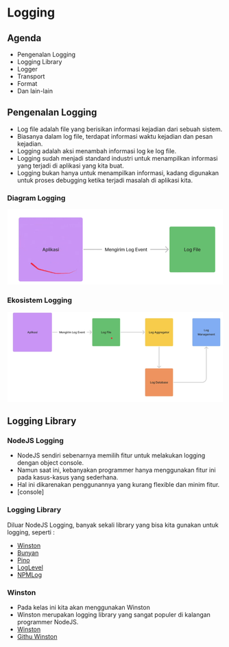 # Logging

## Agenda

- Pengenalan Logging
- Logging Library
- Logger
- Transport
- Format
- Dan lain-lain

## Pengenalan Logging

- Log file adalah file yang berisikan informasi kejadian dari sebuah sistem.
- Biasanya dalam log file, terdapat informasi waktu kejadian dan pesan kejadian.
- Logging adalah aksi menambah informasi log ke log file.
- Logging sudah menjadi standard industri untuk menampilkan informasi yang terjadi di aplikasi yang kita buat.
- Logging bukan hanya untuk menampilkan informasi, kadang digunakan untuk proses debugging ketika terjadi masalah di aplikasi kita.

### Diagram Logging

![Diagram Logging](./img/Diagram-Logging.png)

### Ekosistem Logging

![Ekosistem Logging](./img/Ekosistem-Logging.png)

## Logging Library

### NodeJS Logging

- NodeJS sendiri sebenarnya memilih fitur untuk melakukan logging dengan object console.
- Namun saat ini, kebanyakan programmer hanya menggunakan fitur ini pada kasus-kasus yang sederhana.
- Hal ini dikarenakan penggunannya yang kurang flexible dan minim fitur.
- [console]

### Logging Library

Diluar NodeJS Logging, banyak sekali library yang bisa kita gunakan untuk logging, seperti :

- [Winston](https://npmjs.com/package/winston)
- [Bunyan](https://npmjs.com/package/bunyan)
- [Pino](https://npmjs.com/package/pino)
- [LogLevel](https://npmjs.com/package/loglevel)
- [NPMLog](https://www.npmjs.com/package/npmlog)

### Winston

- Pada kelas ini kita akan menggunakan Winston
- Winston merupakan logging library yang sangat populer di kalangan programmer NodeJS.
- [Winston](https://npmjs.com/package/winston)
- [Githu Winston](https://github.com/winstonjs/winston)

##
